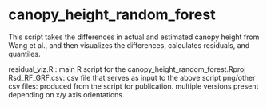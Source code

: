 # canopy_height_random_forest
This script takes the differences in actual and estimated canopy height from Wang et al., and then visualizes the differences, calculates residuals, and quantiles.

residual_viz.R : main R script for the canopy_height_random_forest.Rproj
Rsd_RF_GRF.csv: csv file that serves as input to the above script
png/other csv files: produced from the script for publication. multiple versions present depending on x/y axis orientations.
